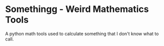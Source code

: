 # Somethingg - Weird Mathematics Tools
A python math tools used to calculate something that I don't know what to call.
